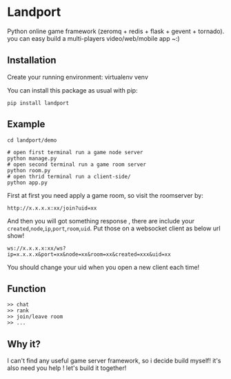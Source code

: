 # Landport

Python online game framework (zeromq + redis + flask + gevent + tornado). you can easy build a multi-players video/web/mobile app ~:)


Installation
------------
Create your running environment:
	virtualenv venv

You can install this package as usual with pip:

    pip install landport

Example
-------

	cd landport/demo

	# open first terminal run a game node server
	python manage.py 
	# open second terminal run a game room server
	python room.py
	# open thrid terminal run a client-side/
	python app.py

First at first you need apply a game room, so visit the roomserver by:
	
	http://x.x.x.x:xx/join?uid=xx

And then you will got something response , there are include your `created`,`node`,`ip`,`port`,`room`,`uid`. Put those on a websocket client as below url show!
	
	ws://x.x.x.x:xx/ws?ip=x.x.x.x&port=xx&node=xx&room=xx&created=xxx&uid=xx

You should change your uid when you open a new client each time!

Function
-------

	>> chat
	>> rank
	>> join/leave room
	>> ...

Why it?
------

I can't find any useful game server framework, so i decide build myself! it's also need you help ! let's build it together!
